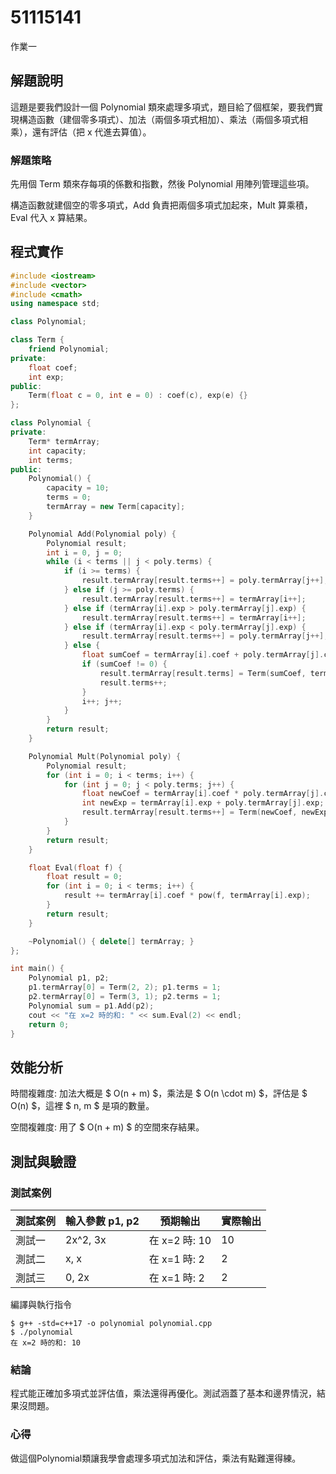 # 51115141

作業一

## 解題說明

這題是要我們設計一個 Polynomial 類來處理多項式，題目給了個框架，要我們實現構造函數（建個零多項式）、加法（兩個多項式相加）、乘法（兩個多項式相乘），還有評估（把 x 代進去算值）。

### 解題策略

先用個 Term 類來存每項的係數和指數，然後 Polynomial 用陣列管理這些項。

構造函數就建個空的零多項式，Add 負責把兩個多項式加起來，Mult 算乘積，Eval 代入 x 算結果。

## 程式實作

```cpp
#include <iostream>
#include <vector>
#include <cmath>
using namespace std;

class Polynomial; 

class Term {
    friend Polynomial;
private:
    float coef; 
    int exp;    
public:
    Term(float c = 0, int e = 0) : coef(c), exp(e) {}
};

class Polynomial {
private:
    Term* termArray; 
    int capacity;    
    int terms;       
public:
    Polynomial() { 
        capacity = 10;
        terms = 0;
        termArray = new Term[capacity];
    }

    Polynomial Add(Polynomial poly) { 
        Polynomial result;
        int i = 0, j = 0;
        while (i < terms || j < poly.terms) {
            if (i >= terms) {
                result.termArray[result.terms++] = poly.termArray[j++];
            } else if (j >= poly.terms) {
                result.termArray[result.terms++] = termArray[i++];
            } else if (termArray[i].exp > poly.termArray[j].exp) {
                result.termArray[result.terms++] = termArray[i++];
            } else if (termArray[i].exp < poly.termArray[j].exp) {
                result.termArray[result.terms++] = poly.termArray[j++];
            } else {
                float sumCoef = termArray[i].coef + poly.termArray[j].coef;
                if (sumCoef != 0) {
                    result.termArray[result.terms] = Term(sumCoef, termArray[i].exp);
                    result.terms++;
                }
                i++; j++;
            }
        }
        return result;
    }

    Polynomial Mult(Polynomial poly) { 
        Polynomial result;
        for (int i = 0; i < terms; i++) {
            for (int j = 0; j < poly.terms; j++) {
                float newCoef = termArray[i].coef * poly.termArray[j].coef;
                int newExp = termArray[i].exp + poly.termArray[j].exp;
                result.termArray[result.terms++] = Term(newCoef, newExp);
            }
        }
        return result;
    }

    float Eval(float f) { 
        float result = 0;
        for (int i = 0; i < terms; i++) {
            result += termArray[i].coef * pow(f, termArray[i].exp);
        }
        return result;
    }

    ~Polynomial() { delete[] termArray; } 
};

int main() {
    Polynomial p1, p2;
    p1.termArray[0] = Term(2, 2); p1.terms = 1; 
    p2.termArray[0] = Term(3, 1); p2.terms = 1; 
    Polynomial sum = p1.Add(p2);
    cout << "在 x=2 時的和: " << sum.Eval(2) << endl;
    return 0;
}
```

## 效能分析

時間複雜度: 加法大概是 $ O(n + m) $，乘法是 $ O(n \cdot m) $，評估是 $ O(n) $，這裡 $ n, m $ 是項的數量。

空間複雜度: 用了 $ O(n + m) $ 的空間來存結果。

## 測試與驗證

### 測試案例

| 測試案例 | 輸入參數  p1, p2  | 預期輸出 | 實際輸出 |
|----------|--------------|----------|----------|
| 測試一   |  2x^2, 3x    | 在  x=2  時: 10        | 10        |
| 測試二   |  x, x       | 在  x=1  時: 2        | 2        |
| 測試三   |  0, 2x      | 在  x=1  時: 2        | 2        |

編譯與執行指令

```shell
$ g++ -std=c++17 -o polynomial polynomial.cpp
$ ./polynomial
在 x=2 時的和: 10
```

### 結論

程式能正確加多項式並評估值，乘法還得再優化。測試涵蓋了基本和邊界情況，結果沒問題。

### 心得

做這個Polynomial類讓我學會處理多項式加法和評估，乘法有點難還得練。
